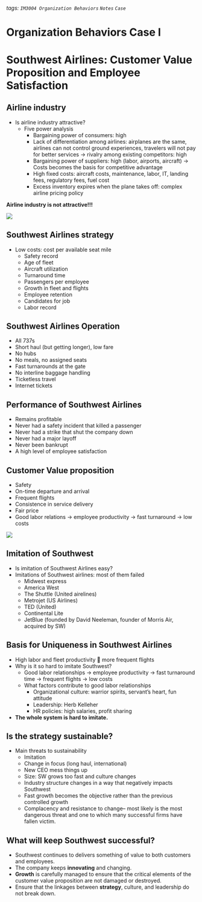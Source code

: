 ###### tags: `IM3004 Organization Behaviors` `Notes` `Case`
# Organization Behaviors Case I
# Southwest Airlines: Customer Value Proposition and Employee Satisfaction
## Airline industry
* Is airline industry attractive? 
    * Five power analysis
        * Bargaining power of consumers: high
        * Lack of differentiation among airlines: airplanes are the same, airlines can not control ground experiences, travelers will not pay for better services
        -> rivalry among existing competitors: high 
        * Bargaining power of suppliers: high (labor, airports, aircraft)
        -> Costs becomes the basis for competitive advantage
        * High fixed costs: aircraft costs, maintenance, labor, IT, landing fees, regulatory fees, fuel cost
        * Excess inventory expires when the plane takes off: complex airline pricing policy

**Airline industry is not attractive!!!**

![](https://i.imgur.com/xwGz3zn.png)


## Southwest Airlines strategy
* Low costs: cost per available seat mile
    * Safety record
    * Age of fleet
    * Aircraft utilization
    * Turnaround time
    * Passengers per employee 
    * Growth in fleet and flights
    * Employee retention
    * Candidates for job
    * Labor record


## Southwest Airlines Operation
* All 737s
* Short haul (but getting longer), low fare
* No hubs
* No meals, no assigned seats
* Fast turnarounds at the gate
* No interline baggage handling
* Ticketless travel
* Internet tickets


## Performance of Southwest Airlines
* Remains profitable
* Never had a safety incident that killed a passenger
* Never had a strike that shut the company down
* Never had a major layoff
* Never been bankrupt
* A high level of employee satisfaction


## Customer Value proposition
* Safety
* On-time departure and arrival
* Frequent flights
* Consistence in service delivery
* Fair price
* Good labor relations -> employee productivity -> fast turnaround -> low costs

![](https://i.imgur.com/MF3BbjK.png)


## Imitation of Southwest 
* Is imitation of Southwest Airlines easy? 
* Imitations of Southwest airlines: most of them failed
    * Midwest express
    * America West
    * The Shuttle (United airelines)
    * Metrojet (US Airlines)
    * TED (United)
    * Continental Lite
    * JetBlue (founded by David Neeleman, founder of Morris Air, acquired by SW)


## Basis for Uniqueness in Southwest Airlines
* High labor and fleet productivity  more frequent flights
* Why is it so hard to imitate Southwest? 
    * Good labor relationships -> employee productivity -> fast turnaround time -> frequent flights -> low costs
    * What factors contribute to good labor relationships
        * Organizational culture: warrior spirits, servant’s heart, fun attitude
        * Leadership: Herb Kelleher
        * HR policies: high salaries, profit sharing
* **The whole system is hard to imitate.** 


## Is the strategy sustainable?
* Main threats to sustainability
    * Imitation
    * Change in focus (long haul, international)
    * New CEO mess things up
    * Size: SW grows too fast and culture changes
    * Industry structure changes in a way that negatively impacts Southwest
    * Fast growth becomes the objective rather than the previous controlled growth
    * Complacency and resistance to change– most likely is the most dangerous threat and one to which many successful firms have fallen victim. 


## What will keep Southwest successful? 
* Southwest continues to delivers something of value to both customers and employees. 
* The company keeps **innovating** and changing. 
* **Growth** is carefully managed to ensure that the critical elements of the customer value proposition are not damaged or destroyed. 
* Ensure that the linkages between **strategy**, culture, and leadership do not break down. 




